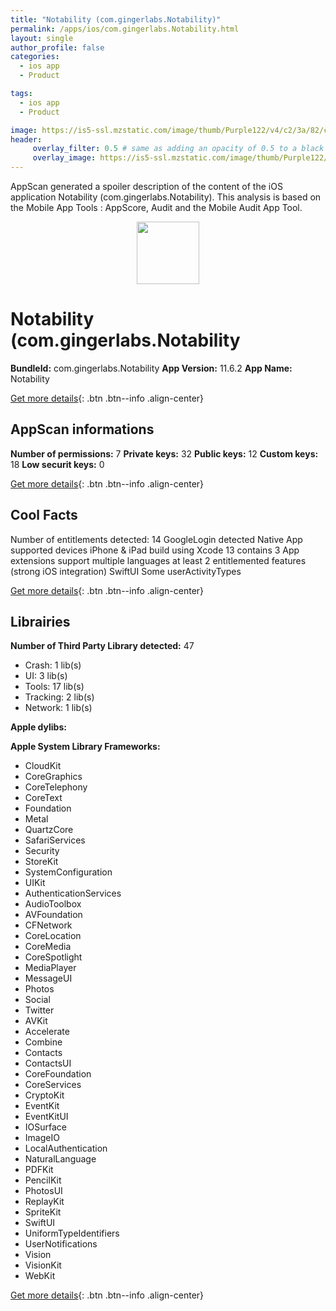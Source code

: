 ```yaml
---
title: "Notability (com.gingerlabs.Notability)"
permalink: /apps/ios/com.gingerlabs.Notability.html
layout: single
author_profile: false
categories: 
  - ios app 
  - Product 

tags: 
  - ios app 
  - Product 

image: https://is5-ssl.mzstatic.com/image/thumb/Purple122/v4/c2/3a/82/c23a8208-b204-9aa8-bfac-e432132b28ba/AppIcon-1x_U007emarketing-0-10-0-0-sRGB-85-220.png/512x512bb.jpg
header: 
     overlay_filter: 0.5 # same as adding an opacity of 0.5 to a black background
     overlay_image: https://is5-ssl.mzstatic.com/image/thumb/Purple122/v4/c2/3a/82/c23a8208-b204-9aa8-bfac-e432132b28ba/AppIcon-1x_U007emarketing-0-10-0-0-sRGB-85-220.png/512x512bb.jpg
---
```

AppScan generated a spoiler description of the content of the iOS application Notability (com.gingerlabs.Notability). This analysis is based on the Mobile App Tools : AppScore, Audit and the Mobile Audit App Tool.

  
  
<div style="text-align: center;"><img src="https://is5-ssl.mzstatic.com/image/thumb/Purple122/v4/c2/3a/82/c23a8208-b204-9aa8-bfac-e432132b28ba/AppIcon-1x_U007emarketing-0-10-0-0-sRGB-85-220.png/512x512bb.jpg" width="100" height="100"></div>  
  
# Notability (com.gingerlabs.Notability

**BundleId:** com.gingerlabs.Notability
**App Version:** 11.6.2
**App Name:** Notability


[Get more details](/pricing.html){: .btn .btn--info .align-center}  
  
## AppScan informations 

**Number of permissions:** 7
**Private keys:** 32
**Public keys:** 12
**Custom keys:** 18
**Low securit keys:** 0
  
[Get more details](/pricing.html){: .btn .btn--info .align-center}

## Cool Facts

Number of entitlements detected: 14
GoogleLogin detected
Native App
supported devices iPhone & iPad
build using Xcode 13
contains 3 App extensions
support multiple languages
at least 2 entitlemented features (strong iOS integration)
SwiftUI
Some userActivityTypes
  
[Get more details](/pricing.html){: .btn .btn--info .align-center}

## Librairies 
**Number of Third Party Library detected:** 47
- Crash: 1 lib(s)
- UI: 3 lib(s)
- Tools: 17 lib(s)
- Tracking: 2 lib(s)
- Network: 1 lib(s)

**Apple dylibs:**


**Apple System Library Frameworks:**
- CloudKit
- CoreGraphics
- CoreTelephony
- CoreText
- Foundation
- Metal
- QuartzCore
- SafariServices
- Security
- StoreKit
- SystemConfiguration
- UIKit
- AuthenticationServices
- AudioToolbox
- AVFoundation
- CFNetwork
- CoreLocation
- CoreMedia
- CoreSpotlight
- MediaPlayer
- MessageUI
- Photos
- Social
- Twitter
- AVKit
- Accelerate
- Combine
- Contacts
- ContactsUI
- CoreFoundation
- CoreServices
- CryptoKit
- EventKit
- EventKitUI
- IOSurface
- ImageIO
- LocalAuthentication
- NaturalLanguage
- PDFKit
- PencilKit
- PhotosUI
- ReplayKit
- SpriteKit
- SwiftUI
- UniformTypeIdentifiers
- UserNotifications
- Vision
- VisionKit
- WebKit


  
[Get more details](/pricing.html){: .btn .btn--info .align-center}

